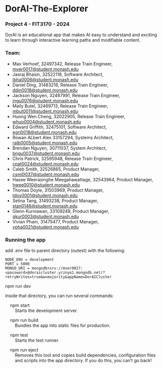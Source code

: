 # DorAI-The-Explorer #
### Project 4 - FIT3170 - 2024 ###
DorAI is an educational app that makes AI easy to understand and exciting to learn through interactive learning paths and modifiable content.
### Team: ###
- Max Verhoef, 32497342, Release Train Engineer, mver0017@student.monash.edu
- Jasraj Bhasin, 32522118, Software Architect, jbha0006@student.monash.edu
- Daniel Ding, 31483216, Release Train Engineer, ddin0018@student.monash.edu
- Jackson Nguyen, 32487991, Release Train Engineer, jngu0076@student.monash.edu
- Maily Butel, 32469713, Release Train Engineer, mbut0011@student.monash.edu
- Huong Wen Cheng, 32022905, Release Train Engineer, whuo0004@student.monash.edu
- Edward Griffith, 32475101, Software Architect, egri0018@student.monash.edu
- Rowan ALbert Alex 33157294, Systems Architect, ralb0005@student.monash.edu
- Brendan Nguyen, 30711037, System Architect, bngu0037@student.monash.edu
- Chris Patrick, 32595948, Release Train Engineer, cpat0024@student.monash.edu
- Caleb Smith, 32526865, Product Manager, csmi0037@student.monash.edu
- Hasee Weerasinghe Meegahawattage, 32543964, Product Manager, hwee0010@student.monash.edu
- Thomas Doyle, 31503969, Product Manager, tdoy0001@student.monash.edu
- Selina Tang, 31493238, Product Manager, stan0146@student.monash.edu
- Glenn Kurniawan, 33109249, Product Manager, gkur0003@student.monash.edu
- Vivian Pham, 31475477, Product Manager, vpha0021@student.monash.edu

### Running the app ###
add .env file to parent directory (outest) with the following:
```
NODE_ENV = development
PORT = 5000
MONGO_URI = mongodb+srv://mver0017:<password>@doraicluster.yrznyo1.mongodb.net/?retryWrites=true&w=majority&appName=DorAICluster
```
npm run dev

Inside that directory, you can run several commands:

&nbsp;&nbsp;&nbsp;&nbsp;npm start\
&nbsp;&nbsp;&nbsp;&nbsp;&nbsp;&nbsp;&nbsp;&nbsp;Starts the development server.

&nbsp;&nbsp;&nbsp;&nbsp;npm run build\
&nbsp;&nbsp;&nbsp;&nbsp;&nbsp;&nbsp;&nbsp;&nbsp;Bundles the app into static files for production.

&nbsp;&nbsp;&nbsp;&nbsp;npm test\
&nbsp;&nbsp;&nbsp;&nbsp;&nbsp;&nbsp;&nbsp;&nbsp;Starts the test runner.

&nbsp;&nbsp;&nbsp;&nbsp;npm run eject\
&nbsp;&nbsp;&nbsp;&nbsp;&nbsp;&nbsp;&nbsp;&nbsp;Removes this tool and copies build dependencies, configuration files\
&nbsp;&nbsp;&nbsp;&nbsp;&nbsp;&nbsp;&nbsp;&nbsp;and scripts into the app directory. If you do this, you can’t go back!
